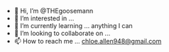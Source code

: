 - 👋 Hi, I’m @THEgoosemann
- 👀 I’m interested in ...
- 🌱 I’m currently learning ... anything I can
- 💞️ I’m looking to collaborate on ...
- 📫 How to reach me ... chloe.allen948@gmail.com

<!---
THEgoosemann/THEgoosemann is a ✨ special ✨ repository because its `README.md` (this file) appears on your GitHub profile.
You can click the Preview link to take a look at your changes.
--->
